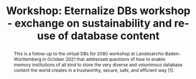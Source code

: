 ---
abstract: This is a follow-up to the virtual DBs for 2080 workshop at Landesarchiv
  Baden-Württemberg in October 2021 that addressed questions of how to enable memory
  institutions of all kind to store the very diverse and voluminous database content
  the world creates in a trustworthy, secure, safe, and efficient way [1].
creators:
- Kai Naumann
date: null
document_url: https://az659834.vo.msecnd.net/eventsairwesteuprod/production-inconference-public/918bb4e92aa5416aa214af66a4f10d8d
grand_parent: iPRES
institutions:
- Landesarchiv Baden-württemberg
keywords:
- database
- geopackage
- siard
landing_page_url: null
language: eng
layout: publication
license: CC-BY 4.0 International
notes_url: null
parent: iPRES 2022
publication_type: workshop
size: null
slides_url: null
source_name: iPRES
stream_url: null
title: 'Workshop: Eternalize DBs workshop - exchange on sustainability and re-use
  of database content'
year: 2022
---